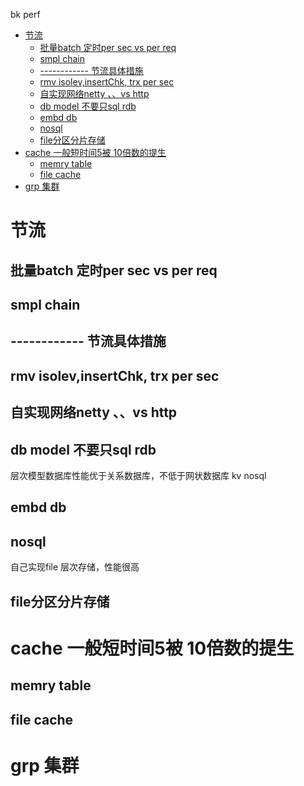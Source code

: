 bk  perf 

<!-- TOC -->

- [节流](#节流)
    - [批量batch 定时per sec vs per req](#批量batch-定时per-sec-vs-per-req)
    - [smpl chain](#smpl-chain)
    - [------------ 节流具体措施](#-------------节流具体措施)
    - [rmv isolev,insertChk, trx per sec](#rmv-isolevinsertchk-trx-per-sec)
    - [自实现网络netty 、、vs http](#自实现网络netty-vs-http)
    - [db model 不要只sql rdb](#db-model-不要只sql-rdb)
    - [embd db](#embd-db)
    - [nosql](#nosql)
    - [file分区分片存储](#file分区分片存储)
- [cache  一般短时间5被 10倍数的提生](#cache--一般短时间5被-10倍数的提生)
    - [memry table](#memry-table)
    - [file cache](#file-cache)
- [grp 集群](#grp-集群)

<!-- /TOC -->

# 节流


## 批量batch 定时per sec vs per req
## smpl chain 

## ------------ 节流具体措施
 

## rmv isolev,insertChk, trx per sec
## 自实现网络netty 、、vs http
## db model 不要只sql rdb
 层次模型数据库性能优于关系数据库，不低于网状数据库
 kv nosql

## embd db
## nosql

 

自己实现file 层次存储，性能很高

## file分区分片存储

# cache  一般短时间5被 10倍数的提生

## memry table
## file cache

# grp 集群





